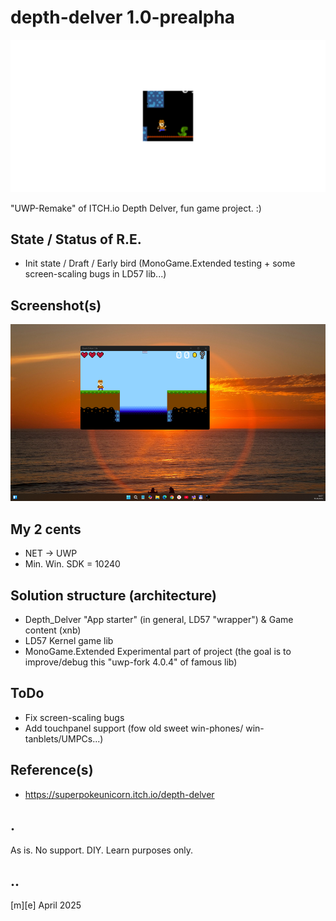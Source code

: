 # depth-delver 1.0-prealpha
![Logo](Images/logo.png)

"UWP-Remake" of ITCH.io Depth Delver, fun game project. :)

## State / Status of R.E.
- Init state / Draft / Early bird (MonoGame.Extended testing + some screen-scaling bugs in LD57 lib...)

## Screenshot(s)
![W11](Images/sshot01.png)

## My 2 cents
-  NET -> UWP
- Min. Win. SDK = 10240 

## Solution structure (architecture)
- Depth_Delver "App starter" (in general, LD57 "wrapper") & Game content (xnb)
- LD57 Kernel game lib 
- MonoGame.Extended Experimental part of project (the goal is to improve/debug this "uwp-fork 4.0.4" of famous lib) 

## ToDo
- Fix screen-scaling bugs 
- Add touchpanel support (fow old sweet win-phones/ win-tanblets/UMPCs...)

## Reference(s)
- https://superpokeunicorn.itch.io/depth-delver

## .
As is. No support. DIY. Learn purposes only.

## ..
[m][e] April 2025
